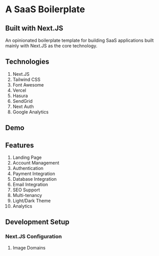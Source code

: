 # A SaaS Boilerplate

## Built with Next.JS

An opinionated boilerplate template for building SaaS applications built mainly with Next.JS as the core technology.

## Technologies

1. Next.JS
2. Tailwind CSS
3. Font Awesome
4. Vercel
5. Hasura
6. SendGrid
7. Next Auth
8. Google Analytics

## Demo

## Features

1. Landing Page
2. Account Management
3. Authentication
4. Payment Integration
5. Database Integration
6. Email Integration
7. SEO Support
8. Multi-tenancy
9. Light/Dark Theme
10. Analytics

## Development Setup

### Next.JS Configuration

1. Image Domains
